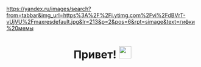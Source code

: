 https://yandex.ru/images/search?from=tabbar&img_url=https%3A%2F%2Fi.ytimg.com%2Fvi%2FdBVrT-vUjVU%2Fmaxresdefault.jpg&lr=213&p=2&pos=6&rpt=simage&text=гифки%20мемы

<h1 align="center">Привет!
<img src="https://github.com/blackcater/blackcater/raw/main/images/Hi.gif" height="32"/></h1>
